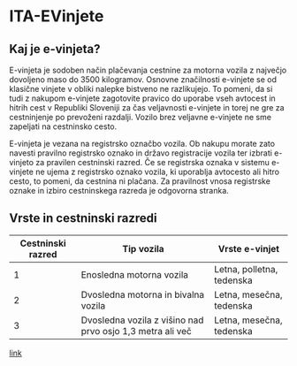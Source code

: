 # ITA-EVinjete

## Kaj je e-vinjeta?
  E-vinjeta je sodoben način plačevanja cestnine za motorna vozila z največjo dovoljeno maso do 3500 kilogramov. Osnovne značilnosti e-vinjete se od klasične vinjete v obliki nalepke bistveno ne razlikujejo. To pomeni, da si tudi z nakupom e-vinjete zagotovite pravico do uporabe vseh avtocest in hitrih cest v Republiki Sloveniji za čas veljavnosti e-vinjete in torej ne gre za cestninjenje po prevoženi razdalji. Vozilo brez veljavne e-vinjete ne sme zapeljati na cestninsko cesto.

  E-vinjeta je vezana na registrsko označbo vozila. Ob nakupu morate zato navesti pravilno registrsko oznako in državo registracije vozila ter izbrati e-vinjeto za pravilen cestninski razred. Če se registrska oznaka v sistemu e-vinjete ne ujema z registrsko oznako vozila, ki uporablja avtocesto ali hitro cesto, to pomeni, da cestnina ni plačana. Za pravilnost vnosa registrske oznake in izbiro cestninskega razreda je odgovorna stranka.
  
 ## Vrste in cestninski razredi
 Cestninski razred | Tip vozila | Vrste e-vinjet |
 ------------ | ------------- | ------------- |
 1 | Enosledna motorna vozila | Letna, polletna, tedenska |
 2 | Dvosledna motorna in bivalna vozila | Letna, mesečna, tedenska
 3 | Dvosledna vozila z višino nad prvo osjo 1,3 metra ali več | Letna, mesečna, tedenska

[link](https://evinjeta.dars.si/)
